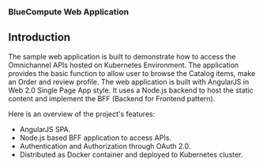 ### BlueCompute Web Application 

## Introduction

The sample web application is built to demonstrate how to access the Omnichannel APIs hosted on Kubernetes Environment. The application provides the basic function to allow user to browse the Catalog items, make an Order and review profile. The web application is built with AngularJS in Web 2.0 Single Page App style. It uses a Node.js backend to host the static content and implement the BFF (Backend for Frontend pattern).

Here is an overview of the project's features:
- AngularJS SPA.
- Node.js based BFF application to access APIs.
- Authentication and Authorization through OAuth 2.0.
- Distributed as Docker container and deployed to Kubernetes cluster.


